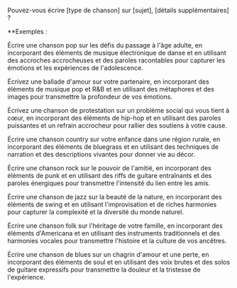 Pouvez-vous écrire [type de chanson] sur [sujet], [détails supplémentaires] ?

**Exemples :

Écrire une chanson pop sur les défis du passage à l'âge adulte, en incorporant des éléments de musique électronique de danse et en utilisant des accroches accrocheuses et des paroles racontables pour capturer les émotions et les expériences de l'adolescence.

Écrivez une ballade d'amour sur votre partenaire, en incorporant des éléments de musique pop et R&B et en utilisant des métaphores et des images pour transmettre la profondeur de vos émotions.

Écrivez une chanson de protestation sur un problème social qui vous tient à cœur, en incorporant des éléments de hip-hop et en utilisant des paroles puissantes et un refrain accrocheur pour rallier des soutiens à votre cause.

Écrire une chanson country sur votre enfance dans une région rurale, en incorporant des éléments de bluegrass et en utilisant des techniques de narration et des descriptions vivantes pour donner vie au décor.

Écrire une chanson rock sur le pouvoir de l'amitié, en incorporant des éléments de punk et en utilisant des riffs de guitare entraînants et des paroles énergiques pour transmettre l'intensité du lien entre les amis.

Écrire une chanson de jazz sur la beauté de la nature, en incorporant des éléments de swing et en utilisant l'improvisation et de riches harmonies pour capturer la complexité et la diversité du monde naturel.

Écrire une chanson folk sur l'héritage de votre famille, en incorporant des éléments d'Americana et en utilisant des instruments traditionnels et des harmonies vocales pour transmettre l'histoire et la culture de vos ancêtres.

Écrire une chanson de blues sur un chagrin d'amour et une perte, en incorporant des éléments de soul et en utilisant des voix brutes et des solos de guitare expressifs pour transmettre la douleur et la tristesse de l'expérience.